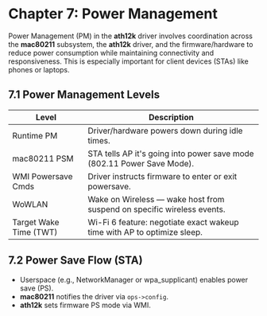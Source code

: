 # Chapter 7: Power Management

Power Management (PM) in the **ath12k** driver involves coordination across the **mac80211** subsystem, the **ath12k** driver, and the firmware/hardware to reduce power consumption while maintaining connectivity and responsiveness. This is especially important for client devices (STAs) like phones or laptops.

## 7.1 Power Management Levels

| Level              | Description                                                                                   |
|-------------------|-----------------------------------------------------------------------------------------------|
| Runtime PM         | Driver/hardware powers down during idle times.                                               |
| mac80211 PSM       | STA tells AP it's going into power save mode (802.11 Power Save Mode).                       |
| WMI Powersave Cmds | Driver instructs firmware to enter or exit powersave.                                         |
| WoWLAN             | Wake on Wireless — wake host from suspend on specific wireless events.                        |
| Target Wake Time (TWT) | Wi-Fi 6 feature: negotiate exact wakeup time with AP to optimize sleep.                    |

## 7.2 Power Save Flow (STA)

- Userspace (e.g., NetworkManager or wpa_supplicant) enables power save (PS).
- **mac80211** notifies the driver via `ops->config`.
- **ath12k** sets firmware PS mode via WMI.
